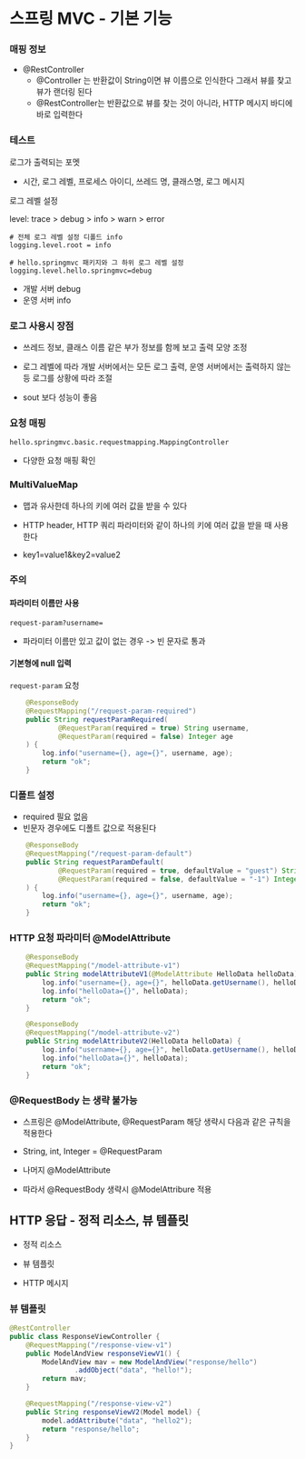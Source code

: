 # 스프링 MVC - 기본 기능

### 매핑 정보 

- @RestController
  - @Controller 는 반환값이 String이면 뷰 이름으로 인식한다 그래서 뷰를 찾고 뷰가 랜더링 된다 
  - @RestController는 반환값으로 뷰를 찾는 것이 아니라, HTTP 메시지 바디에 바로 입력한다 

### 테스트 

로그가 출력되는 포멧 

- 시간, 로그 레벨, 프로세스 아이디, 쓰레드 명, 클래스명, 로그 메시지

로그 레벨 설정 

level: trace > debug > info > warn > error

```
# 전체 로그 레벨 설정 디폴드 info
logging.level.root = info

# hello.springmvc 패키지와 그 하위 로그 레벨 설정
logging.level.hello.springmvc=debug
```

- 개발 서버 debug
- 운영 서버 info



### 로그 사용시 장점

- 쓰레드 정보, 클래스 이름 같은 부가 정보를 함께 보고 출력 모양 조정

- 로그 레벨에 따라 개발 서버에서는 모든 로그 출력, 운영 서버에서는 출력하지 않는 등 로그를 상황에 따라 조절 

- sout 보다 성능이 좋음 

  

### 요청 매핑

```
hello.springmvc.basic.requestmapping.MappingController
```

- 다양한 요청 매핑 확인 

  

### MultiValueMap

- 맵과 유사한데 하나의 키에 여러 값을 받을 수 있다 

- HTTP header, HTTP 쿼리 파라미터와 같이 하나의 키에 여러 값을 받을 때 사용한다 

- key1=value1&key2=value2






### 주의

#### 파라미터 이름만 사용

`request-param?username=`

- 파라미터 이름만 있고 값이 없는 경우  -> 	빈 문자로 통과

#### 기본형에 null 입력

`request-param` 요청

```java
    @ResponseBody
    @RequestMapping("/request-param-required")
    public String requestParamRequired(
            @RequestParam(required = true) String username,
            @RequestParam(required = false) Integer age
    ) {
        log.info("username={}, age={}", username, age);
        return "ok";
    }
```



### 디폴트 설정

- required 필요 없음
- 빈문자 경우에도 디폴트 값으로 적용된다

```java
    @ResponseBody
    @RequestMapping("/request-param-default")
    public String requestParamDefault(
            @RequestParam(required = true, defaultValue = "guest") String username,
            @RequestParam(required = false, defaultValue = "-1") Integer age
    ) {
        log.info("username={}, age={}", username, age);
        return "ok";
    }
```



### HTTP 요청 파라미터 @ModelAttribute

```java
    @ResponseBody
    @RequestMapping("/model-attribute-v1")
    public String modelAttributeV1(@ModelAttribute HelloData helloData) {
        log.info("username={}, age={}", helloData.getUsername(), helloData.getAge());
        log.info("helloData={}", helloData);
        return "ok";
    }

    @ResponseBody
    @RequestMapping("/model-attribute-v2")
    public String modelAttributeV2(HelloData helloData) {
        log.info("username={}, age={}", helloData.getUsername(), helloData.getAge());
        log.info("helloData={}", helloData);
        return "ok";
    }
```



### @RequestBody 는 생략 불가능

- 스프링은 @ModelAttribute, @RequestParam 해당 생략시 다음과 같은 규칙을 적용한다 

- String, int, Integer = @RequestParam

- 나머지 @ModelAttribute 

- 따라서 @RequestBody  생략시 @ModelAttribure 적용

  

## HTTP 응답 - 정적 리소스, 뷰 템플릿

- 정적 리소스

- 뷰 템플릿

- HTTP 메시지 

  

### 뷰 템플릿

```java
@RestController
public class ResponseViewController {
    @RequestMapping("/response-view-v1")
    public ModelAndView responseViewV1() {
        ModelAndView mav = new ModelAndView("response/hello")
                .addObject("data", "hello!");
        return mav;
    }

    @RequestMapping("/response-view-v2")
    public String responseViewV2(Model model) {
        model.addAttribute("data", "hello2");
        return "response/hello";
    }
}
```

